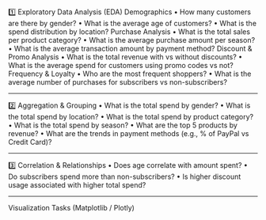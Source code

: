 1️⃣ Exploratory Data Analysis (EDA)
Demographics
•	How many customers are there by gender?
•	What is the average age of customers?
•	What is the spend distribution by location?
Purchase Analysis
•	What is the total sales per product category?
•	What is the average purchase amount per season?
•	What is the average transaction amount by payment method?
Discount & Promo Analysis
•	What is the total revenue with vs without discounts?
•	What is the average spend for customers using promo codes vs not?
Frequency & Loyalty
•	Who are the most frequent shoppers?
•	What is the average number of purchases for subscribers vs non-subscribers?
________________________________________
2️⃣ Aggregation & Grouping
•	What is the total spend by gender?
•	What is the total spend by location?
•	What is the total spend by product category?
•	What is the total spend by season?
•	What are the top 5 products by revenue?
•	What are the trends in payment methods (e.g., % of PayPal vs Credit Card)?
________________________________________
3️⃣ Correlation & Relationships
•	Does age correlate with amount spent?
•	Do subscribers spend more than non-subscribers?
•	Is higher discount usage associated with higher total spend?
________________________________________
Visualization Tasks (Matplotlib / Plotly)

